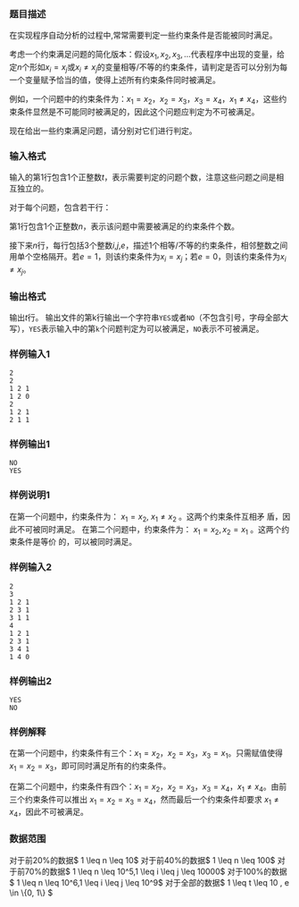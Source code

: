 ### 题目描述
在实现程序自动分析的过程中,常常需要判定一些约束条件是否能被同时满足。

考虑一个约束满足问题的简化版本：假设$x_1,x_2,x_3,\dots$代表程序中出现的变量，给定$n$个形如$x_i=x_j$或$x_i≠x_j$的变量相等/不等的约束条件，请判定是否可以分别为每一个变量赋予恰当的值，使得上述所有约束条件同时被满足。

例如，一个问题中的约束条件为：$x_1=x_2，x_2=x_3，x_3=x_4，x_1 \neq x_4$，这些约束条件显然是不可能同时被满足的，因此这个问题应判定为不可被满足。

现在给出一些约束满足问题，请分别对它们进行判定。

### 输入格式
输入的第$1$行包含$1$个正整数$t$，表示需要判定的问题个数，注意这些问题之间是相互独立的。

对于每个问题，包含若干行：

第$1$行包含$1$个正整数$n$，表示该问题中需要被满足的约束条件个数。

接下来$n$行，每行包括$3$个整数$i$,$j$,$e$，描述$1$个相等/不等的约束条件，相邻整数之间用单个空格隔开。若$e=1$，则该约束条件为$x_i=x_j$；若$e=0$，则该约束条件为$x_i \neq x_j$。

### 输出格式
输出$t$行。
输出文件的第k行输出一个字符串`YES`或者`NO`（不包含引号，字母全部大写），`YES`表示输入中的第`k`个问题判定为可以被满足，`NO`表示不可被满足。
### 样例输入1
```
2
2
1 2 1
1 2 0
2
1 2 1
2 1 1
```
### 样例输出1
```
NO
YES
```
###  样例说明1
在第一个问题中，约束条件为： $x_1 = x_2$, $x_1 \neq x_2$ 。这两个约束条件互相矛
盾，因此不可被同时满足。
在第二个问题中，约束条件为： $x_1 = x_2, x_2 = x_1$ 。这两个约束条件是等价
的，可以被同时满足。
###  样例输入2
```
2
3
1 2 1
2 3 1
3 1 1
4
1 2 1
2 3 1
3 4 1
1 4 0
```
###  样例输出2
```
YES
NO
```
### 样例解释
在第一个问题中，约束条件有三个：$x_1=x_2$，$x_2=x_3$，$x_3=x_1$。只需赋值使得 $x_1=x_2=x_3$，即可同时满足所有的约束条件。

在第二个问题中，约束条件有四个：$x_1=x_2$，$x_2=x_3$，$x_3=x_4$，$x_1 \neq x_4$。由前三个约束条件可以推出 $x_1=x_2=x_3=x_4$，然而最后一个约束条件却要求 $x_1 \neq x_4$，因此不可被满足。
### 数据范围
对于前$20\%$的数据$ 1 \leq n \leq 10$
对于前$40\%$的数据$ 1 \leq n \leq 100$
对于前$70\%$的数据$ 1 \leq n \leq 10^5,1 \leq i \leq j \leq 10000$
对于$100\%$的数据$ 1 \leq n \leq 10^6,1 \leq i \leq j \leq 10^9$
对于全部的数据$ 1 \leq t \leq 10 , e \in \\{0, 1\\} $